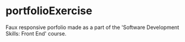 # portfolioExercise
Faux responsive porfolio made as a part of the 'Software Development Skills: Front End' course. 
